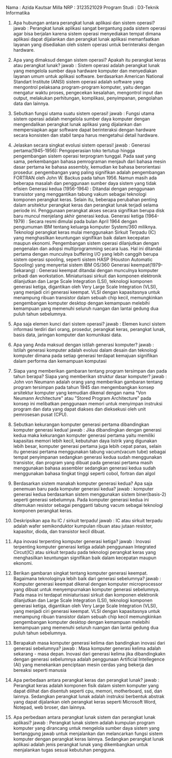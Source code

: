 Nama : Azida Kautsar Milla
NRP : 3123521029
Program Studi : D3-Teknik Informatika

1. Apa hubungan antara perangkat lunak aplikasi dan sistem operasi?
   jawab : Perangkat lunak aplikasi sangat bergantung pada sistem operasi agar bisa berjalan karena sistem operasi menyediakan tempat dimana aplikasi dapat dijalankan dan perangkat lunak aplikasi memanfaatkan layanan yang disediakan oleh sistem operasi untuk berinteraksi dengan hardware.

2. Apa yang dimaksud dengan sistem operasi? Apakah itu perangkat keras atau perangkat lunak?
   jawab : Sistem operasi adalah perangkat lunak yang mengelola sumber daya hardware komputer dan menyediakan layanan umum untuk aplikasi software. 
	   berdasarkan American National Standart Institute (ANSI) sistem operasi adalah software yang mengontrol pelaksana program-program komputer, yaitu dengan mengatur waktu proses, pengecekan kesalahan, mengontrol input dan output, melakukan perhitungan, komplikasi, penyimpanan, pengolahan data dan lainnya.

3. Sebutkan fungsi utama suatu sistem operasi!
   jawab : Fungsi utama sistem operasi adalah mengelola sumber daya komputer dengan mengendalikan perangkat lunak aplikasi yang dijalankan dan mempersiapkan agar software dapat berinteraksi dengan hardware secara konsisten dan stabil tanpa harus mengetahui detail hardware.

4. Jelaskan secara singkat evolusi sistem operasi!
   jawab : Generasi pertama(1945-1956): Pengoperasian toko tertutup hingga pengembangan sistem operasi terprogram tunggal. Pada saat yang sama, perkembangan bahasa pemrograman menjauh dari bahasa mesin dasar pertama ke bahasa assembly, kemudian ke bahasa berorientasi prosedur. pengembangan yang paling signifikan adalah pengembangan FORTRAN oleh John W. Backus pada tahun 1956. Namun masih ada beberapa masalah dan penggunaan sumber daya sistem yang tidak efisien
	   Generasi kedua (1956-1964) : Ditandai dengan penggunaan transistor yang menggantikan tabung vakum sebagai teknologi komponen perangkat keras. Selain itu, beberapa perubahan penting dalam arsitektur perangkat keras dan perangkat lunak terjadi selama periode ini. Penggunaan perangkat akses secara signifikan berupa disk baru muncul menjelang akhir generasi kedua. 
	   Generasi ketiga (1964-1979) : Secara resmi dimulai pada bulan April 1964 dengan pengumuman IBM tentang keluarga komputer System/360 miliknya. Teknologi perangkat keras mulai menggunakan Sirkuit Terpadu (IC) yang menghasilkan keuntungan signifikan baik dalam kecepatan maupun ekonomi. Pengembangan sistem operasi dilanjutkan dengan pengenalan dan adopsi multiprogramming secara luas. Hal ini ditandai pertama dengan munculnya buffering I/O yang lebih canggih berupa sistem operasi spooling, seperti sistem HASP (Houston Automatic Spooling) yang menyertai sistem IBM OS/360
	   Generasi keempat(1979-Sekarang) : Generasi keempat ditandai dengan munculnya komputer pribadi dan workstation. Miniaturisasi sirkuit dan komponen elektronik dilanjutkan dan Large Scale Integration (LSI), teknologi komponen generasi ketiga, digantikan oleh Very Large Scale Integration (VLSI), yang menjadi ciri generasi keempat. VLSI dengan kapasitasnya untuk menampung ribuan transistor dalam sebuah chip kecil, memungkinkan pengembangan komputer desktop dengan kemampuan melebihi kemampuan yang memenuhi seluruh ruangan dan lantai gedung dua puluh tahun sebelumnya.


5. Apa saja elemen kunci dari sistem operasi?
   jawab : Elemen kunci sistem informasi terdiri dari orang, prosedur, perangkat keras, perangkat lunak, basis data, jaringan komputer dan komunikasi data. 

6. Apa yang Anda maksud dengan istilah generasi komputer?
   jawab : Istilah generasi komputer adalah evolusi dalam desain dan teknologi komputer dimana pada setiap generasi terdapat kemajuan signifikan dalam performa dan kemampuan komputasi

7. Siapa yang memberikan gambaran tentang program tersimpan dan pada tahun berapa? Siapa yang memberikan struktur dasar komputer?
   jawab : John von Neumann adalah orang yang memberikan gambaran tentang program tersimpan pada tahun 1945 dan mengembangkan konsep arsitektur komputer yang kemudian dikenal dengan nama "Von Neumann Architecture" atau "Stored Program Architecture" pada konsep ini melibatkan penggunaan memori untuk menyimpan instruksi program dan data yang dapat diakses dan dieksekusi oleh unit pemrosesan pusat (CPU).

8. Sebutkan kekurangan komputer generasi pertama dibandingkan komputer generasi kedua!
   jawab : Jika dibandingkan dengan generasi kedua maka kekurangan komputer generasi pertama yaitu memiliki kapasitas memori lebih kecil, kebutuhan daya listrik yang digunakan lebih besar, komputer generasi pertama juga lebih cepat panas, selain itu generasi pertama menggunakan tabung vacum(vacum tube) sebagai tempat penyimpanan sedangkan generasi kedua sudah menggunakan transistor, dan program yang dibuat pada generasi pertama masih menggunakan bahasa assembler sedangkan generasi kedua sudah menggunakan bahasa tingkat tinggi seperti cobol, fortran dan algol

9. Berdasarkan sistem manakah komputer generasi kedua? Apa saja penemuan baru pada komputer generasi kedua?
   jawab : komputer generasi kedua berdasarkan sistem menggunakan sistem biner(basis-2) seperti generasi sebelumnya. Pada komputer generasi kedua ini ditemukan resistor sebagai pengganti tabung vacum sebagai teknologi komponen perangkat keras.

10. Deskripsikan apa itu IC / sirkuit terpadu!
    jawab : IC atau sirkuit terpadu adalah wafer semikonduktor kumpulan ribuan atau jutaan resistor, kapasitor, dioda, dan transistor kecil dibuat.

11. Apa inovasi terpenting komputer generasi ketiga?
    jawab : Inovasi terpenting komputer generasi ketiga adalah penggunaan Integrated Circut(IC) atau sirkuit terpadu pada teknologi perangkat keras yang menghasilkan keuntungan signifikan baik dalam kecepatan maupun ekonomi.

12. Berikan gambaran singkat tentang komputer generasi keempat. Bagaimana teknologinya lebih baik dari generasi sebelumnya?
    jawab : Komputer generasi keempat dikenal dengan komputer microprocessor yang dibuat untuk menyempurnakan komputer generasi sebelumnya. Pada masa ini terdapat miniaturisasi sirkuit dan komponen elektronik dilanjutkan dan Large Scale Integration (LSI), teknologi komponen generasi ketiga, digantikan oleh Very Large Scale Integration (VLSI), yang menjadi ciri generasi keempat. VLSI dengan kapasitasnya untuk menampung ribuan transistor dalam sebuah chip kecil memungkinkan pengembangan komputer desktop dengan kemampuan melebihi kemampuan yang memenuhi seluruh ruangan dan lantai gedung dua puluh tahun sebelumnya.

13. Berapakah masa komputer generasi kelima dan bandingkan inovasi dari generasi sebelumnya?
    jawab : Masa komputer generasi kelima adalah sekarang - masa depan. Inovasi dari generasi kelima jika dibandingkakn dengan generasi sebelumnya adalah penggunaan Artificial Intellegence (AI) yang menekankan penciptaan mesin cerdas yang bekerja dan bereaksi seperti manusia

14. Apa perbedaan antara perangkat keras dan perangkat lunak?
    jawab : Perangkat keras adalah komponen fisik dalam sistem komputer yang dapat dilihat dan disentuh seperti cpu, memori, motherboard, ssd, dan lainnya. Sedangkan perangkat lunak adalah instruksi berbentuk abstrak yang dapat dijalankan oleh perangkat keras seperti Microsoft Word, Notepad, web broser, dan lainnya.

15. Apa perbedaan antara perangkat lunak sistem dan perangkat lunak aplikasi?
    jawab : Perangkat lunak sistem adalah kumpulan program komputer yang dirancang untuk mengelola sumber daya sistem yang bertanggung jawab untuk menjalankan dan melancarkan fungsi sistem komputer dengan perangkat keras lainnya. Sedangkan perangkat lunak aplikasi adalah jenis perangkat lunak yang dikembangkan untuk menjalankan tugas sesuai kebutuhan pengguna.
